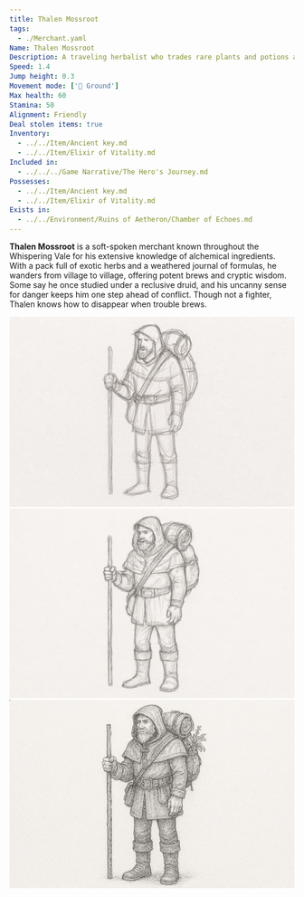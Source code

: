 ```yaml
---
title: Thalen Mossroot
tags:
  - ./Merchant.yaml
Name: Thalen Mossroot
Description: A traveling herbalist who trades rare plants and potions across the forest settlements.
Speed: 1.4
Jump height: 0.3
Movement mode: ['🏃 Ground']
Max health: 60
Stamina: 50
Alignment: Friendly
Deal stolen items: true
Inventory:
  - ../../Item/Ancient key.md
  - ../../Item/Elixir of Vitality.md
Included in:
  - ../../../Game Narrative/The Hero's Journey.md
Possesses:
  - ../../Item/Ancient key.md
  - ../../Item/Elixir of Vitality.md
Exists in:
  - ../../Environment/Ruins of Aetheron/Chamber of Echoes.md
---
```


**Thalen Mossroot** is a soft-spoken merchant known throughout the Whispering Vale for his extensive knowledge of alchemical ingredients. With a pack full of exotic herbs and a weathered journal of formulas, he wanders from village to village, offering potent brews and cryptic wisdom. Some say he once studied under a reclusive druid, and his uncanny sense for danger keeps him one step ahead of conflict. Though not a fighter, Thalen knows how to disappear when trouble brews.

<img src="../../../files/thalen-mossroot-1.png" width="800"/>
<img src="../../../files/thalen-mossroot-2.png" width="800"/>
<img src="../../../files/thalen-mossroot-3.png" width="800"/>
